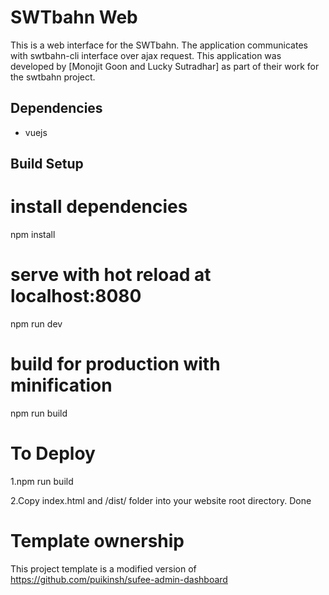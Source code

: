 # SWTbahn Web

This is a web interface for the SWTbahn. The application communicates with swtbahn-cli interface over ajax request.
This application was developed by
[Monojit Goon and Lucky Sutradhar] as part of their work for the
swtbahn project.

## Dependencies

- vuejs

## Build Setup

# install dependencies

npm install

# serve with hot reload at localhost:8080

npm run dev

# build for production with minification

npm run build

# To Deploy

1.npm run build

2.Copy index.html and /dist/ folder into your website root directory. Done

# Template ownership

This project template is a modified version of https://github.com/puikinsh/sufee-admin-dashboard
